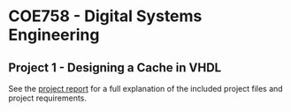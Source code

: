 # COE758 - Digital Systems Engineering
## Project 1 - Designing a Cache in VHDL

See the [project report](COE758.Project1.pdf) for a full explanation of the included project files and project requirements.